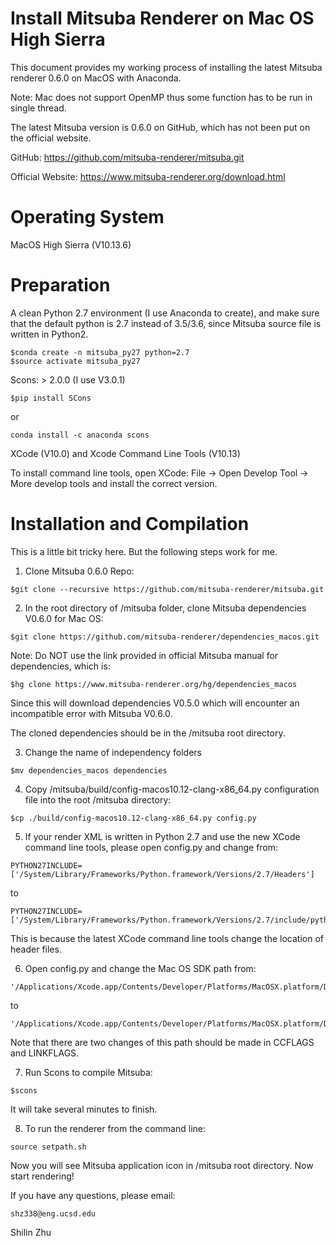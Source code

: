 # Install Mitsuba Renderer on Mac OS High Sierra
This document provides my working process of installing the latest Mitsuba renderer 0.6.0 on MacOS with Anaconda.

Note: Mac does not support OpenMP thus some function has to be run in single thread.

The latest Mitsuba version is 0.6.0 on GitHub, which has not been put on the official website.

GitHub: https://github.com/mitsuba-renderer/mitsuba.git

Official Website: https://www.mitsuba-renderer.org/download.html

# Operating System

MacOS High Sierra (V10.13.6)

# Preparation

A clean Python 2.7 environment (I use Anaconda to create), and make sure that the default python is 2.7 instead of 3.5/3.6, since Mitsuba source file is written in Python2.
```
$conda create -n mitsuba_py27 python=2.7
$source activate mitsuba_py27
```

Scons: > 2.0.0 (I use V3.0.1) 
```
$pip install SCons
```
or 
```
conda install -c anaconda scons
```

XCode (V10.0) and Xcode Command Line Tools (V10.13)

To install command line tools, open XCode: File -> Open Develop Tool -> More develop tools and install the correct version.


# Installation and Compilation

This is a little bit tricky here. But the following steps work for me.

1. Clone Mitsuba 0.6.0 Repo:
```
$git clone --recursive https://github.com/mitsuba-renderer/mitsuba.git
```
2. In the root directory of /mitsuba folder, clone Mitsuba dependencies V0.6.0 for Mac OS:
```
$git clone https://github.com/mitsuba-renderer/dependencies_macos.git
```
Note: Do NOT use the link provided in official Mitsuba manual for dependencies, which is:
```
$hg clone https://www.mitsuba-renderer.org/hg/dependencies_macos
```
Since this will download dependencies V0.5.0 which will encounter an incompatible error with Mitsuba V0.6.0.

The cloned dependencies should be in the /mitsuba root directory.

3. Change the name of independency folders
```
$mv dependencies_macos dependencies
```

4. Copy /mitsuba/build/config-macos10.12-clang-x86_64.py configuration file into the root /mitsuba directory:
```
$cp ./build/config-macos10.12-clang-x86_64.py config.py
```


5. If your render XML is written in Python 2.7 and use the new XCode command line tools, please open config.py and change from:
```
PYTHON27INCLUDE= ['/System/Library/Frameworks/Python.framework/Versions/2.7/Headers']
```
to
```
PYTHON27INCLUDE= ['/System/Library/Frameworks/Python.framework/Versions/2.7/include/python2.7/']
```
This is because the latest XCode command line tools change the location of header files.

6. Open config.py and change the Mac OS SDK path from:
```
'/Applications/Xcode.app/Contents/Developer/Platforms/MacOSX.platform/Developer/SDKs/MacOSX10.12.sdk'
```
to
```
'/Applications/Xcode.app/Contents/Developer/Platforms/MacOSX.platform/Developer/SDKs/MacOSX.sdk'
```
Note that there are two changes of this path should be made in CCFLAGS and LINKFLAGS.


7. Run Scons to compile Mitsuba:
```
$scons
```
It will take several minutes to finish.

8. To run the renderer from the command line:
```
source setpath.sh
```

Now you will see Mitsuba application icon in /mitsuba root directory. Now start rendering!

If you have any questions, please email:
```
shz338@eng.ucsd.edu
```

Shilin Zhu



